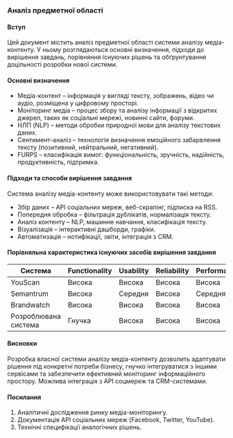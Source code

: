 ### Аналіз предметної області

#### Вступ

Цей документ містить аналіз предметної області системи аналізу медіа-контенту. У ньому розглядаються основні визначення, підходи до вирішення завдань, порівняння існуючих рішень та обґрунтування доцільності розробки нової системи.

#### Основні визначення

- Медіа-контент – інформація у вигляді тексту, зображень, відео чи аудіо, розміщена у цифровому просторі.
- Моніторинг медіа – процес збору та аналізу інформації з відкритих джерел, таких як соціальні мережі, новинні сайти, форуми.
- НЛП (NLP) – методи обробки природної мови для аналізу текстових даних.
- Сентимент-аналіз – технологія визначення емоційного забарвлення тексту (позитивний, нейтральний, негативний).
- FURPS – класифікація вимог: функціональність, зручність, надійність, продуктивність, підтримка.

#### Підходи та способи вирішення завдання

Система аналізу медіа-контенту може використовувати такі методи:
- Збір даних – API соціальних мереж, веб-скрапінг, підписка на RSS.
- Попередня обробка – фільтрація дублікатів, нормалізація тексту.
- Аналіз контенту – NLP, машинне навчання, класифікація тексту.
- Візуалізація – інтерактивні дашборди, графіки.
- Автоматизація – нотифікації, звіти, інтеграція з CRM.

#### Порівняльна характеристика існуючих засобів вирішення завдання

| Система | Functionality | Usability | Reliability | Performance | Supportability |
|---------|--------------|-----------|------------|------------|---------------|
| YouScan | Висока | Висока | Висока | Висока | Висока |
| Semantrum | Висока | Середня | Висока | Середня | Середня |
| Brandwatch | Висока | Висока | Висока | Висока | Висока |
| Розроблювана система | Гнучка | Висока | Висока | Висока | Гнучка |

#### Висновки

Розробка власної системи аналізу медіа-контенту дозволить адаптувати рішення під конкретні потреби бізнесу, гнучко інтегруватися з іншими сервісами та забезпечити ефективний моніторинг інформаційного простору. Можлива інтеграція з API соцмереж та CRM-системами.

#### Посилання

1. Аналітичні дослідження ринку медіа-моніторингу.
2. Документація API соціальних мереж (Facebook, Twitter, YouTube).
3. Технічні специфікації аналогічних рішень.
